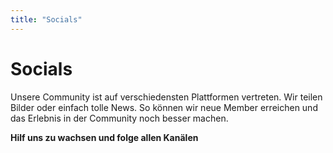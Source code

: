 ```yaml
---
title: "Socials"
---
```

# Socials

Unsere Community ist auf verschiedensten Plattformen vertreten. Wir teilen Bilder oder einfach tolle News. 
So können wir neue Member erreichen und das Erlebnis in der Community noch besser machen.

**Hilf uns zu wachsen und folge allen Kanälen**

<br>
<br>

<social-card
    platform-logo="discord.svg"
    platform-name="Discord"
    account-name="Kahlifar - Community Discord"
    button-theme="sky-blue"
    link="/discord"
    description="Über den Discord dreht sich alles. Hier hast du Platz um mit Freunden zu reden und neue Freunde zu finden.
    In den Text-Channel findest immer einen Platz zum reden oder über lustige Memes zu lachen.
    <br>
    Auf dem Discord Server findest du immer einen Mitspieler zum spielen. Von Minecraft über VALORANT bis hin zu Pummel Party ist alles dabei.
    Lade gerne deine Freunde ein damit wir noch mehr Member werden.">
</social-card>
<social-card
    platform-logo="youtube.svg"
    platform-name="YouTube"
    account-name="Kahlifar"
    button-theme="red"
    link="/youtube"
    description="Zurzeit ist der Kanal inaktiv. Unser Plan ist es Kompilationen aus kreierten Medien zu erstellen.
    Das können Memes, Clips oder ähnliches sein.
    <br>
    Auch werden wir immer wieder den Bauprozess in ein Showcase packen.">
</social-card>
<social-card
    platform-logo="twitter.svg"
    platform-name="Twitter"
    account-name="@OffKahlifar"
    button-theme="light-blue"
    link="/twitter"
    description="Twitter bietet uns eine Plattform für schnelle Updates. Auch können wir Game-Updates reposten und du bleibst immer auf dem neusten Stand.">
</social-card>
<social-card
    platform-logo="twitch.svg"
    platform-name="Twitch"
    account-name="ttv/kahlifar"
    button-theme="purple"
    link="/twitch"
    description="Livestreams sind immer ein guter Austausch mit der Community.">
</social-card>
<social-card
    platform-logo="instagram.svg"
    platform-name="Instagram"
    account-name="@kahlifar_"
    button-theme="orange"
    link="/instagram"
    description="Auf dem Instagram Kanal werden wir in kurzen Abständen Bilder oder Clips aus der Community teilen.">
</social-card>

<br>
<br>